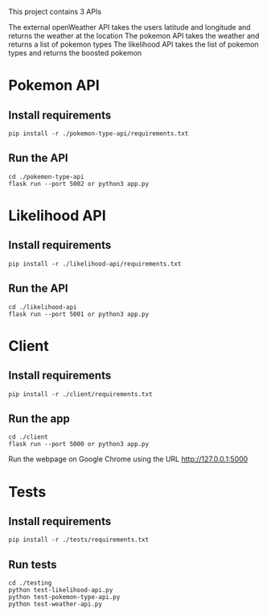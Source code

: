 This project contains 3 APIs

The external openWeather API takes the users latitude and longitude and returns the weather at the location
The pokemon API takes the weather and returns a list of pokemon types
The likelihood API takes the list of pokemon types and returns the boosted pokemon

# Pokemon API

## Install requirements

    pip install -r ./pokemon-type-api/requirements.txt

## Run the API

    cd ./pokemon-type-api
    flask run --port 5002 or python3 app.py

# Likelihood API

## Install requirements

    pip install -r ./likelihood-api/requirements.txt

## Run the API

    cd ./likelihood-api
    flask run --port 5001 or python3 app.py

# Client

## Install requirements

    pip install -r ./client/requirements.txt

## Run the app

    cd ./client
    flask run --port 5000 or python3 app.py

Run the webpage on Google Chrome using the URL http://127.0.0.1:5000

# Tests

## Install requirements

    pip install -r ./tests/requirements.txt

## Run tests

    cd ./testing
    python test-likelihood-api.py
    python test-pokemon-type-api.py
    python test-weather-api.py